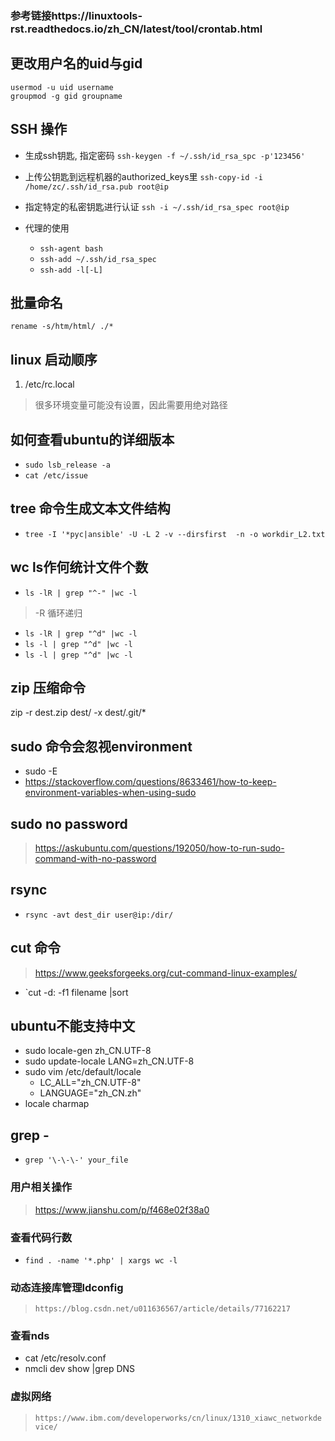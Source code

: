### 参考链接https://linuxtools-rst.readthedocs.io/zh_CN/latest/tool/crontab.html
## 更改用户名的uid与gid
```
usermod -u uid username
groupmod -g gid groupname

```
## SSH 操作 
- 生成ssh钥匙, 指定密码
`ssh-keygen -f ~/.ssh/id_rsa_spc -p'123456'`

- 上传公钥匙到远程机器的authorized_keys里
`ssh-copy-id -i /home/zc/.ssh/id_rsa.pub root@ip`

- 指定特定的私密钥匙进行认证
`ssh -i ~/.ssh/id_rsa_spec root@ip`

- 代理的使用
    - `ssh-agent bash`
    - `ssh-add ~/.ssh/id_rsa_spec`
    - `ssh-add -l[-L]`

## 批量命名
`rename -s/htm/html/ ./*`


## linux 启动顺序
1. /etc/rc.local
> 很多环境变量可能没有设置，因此需要用绝对路径

## 如何查看ubuntu的详细版本
- `sudo lsb_release -a `
- `cat /etc/issue`

## tree 命令生成文本文件结构

- `tree -I '*pyc|ansible' -U -L 2 -v --dirsfirst  -n -o workdir_L2.txt`

## wc ls作何统计文件个数

- `ls -lR | grep "^-" |wc -l`
> -R 循环递归
- `ls -lR | grep "^d" |wc -l`
- `ls -l | grep "^d" |wc -l`
- `ls -l | grep "^d" |wc -l`

## zip 压缩命令
zip -r dest.zip dest/ -x dest/.git/\*

## sudo 命令会忽视environment
- sudo -E
- https://stackoverflow.com/questions/8633461/how-to-keep-environment-variables-when-using-sudo

## sudo no password
>https://askubuntu.com/questions/192050/how-to-run-sudo-command-with-no-password

## rsync
 - `rsync -avt dest_dir user@ip:/dir/`

## cut 命令
> https://www.geeksforgeeks.org/cut-command-linux-examples/
- `cut -d: -f1 filename |sort

## ubuntu不能支持中文
- sudo locale-gen zh_CN.UTF-8
- sudo update-locale LANG=zh_CN.UTF-8
- sudo vim /etc/default/locale 
    - LC_ALL="zh_CN.UTF-8"
    - LANGUAGE="zh_CN.zh"
- locale charmap

## grep -
- `grep '\-\-\-' your_file`

### 用户相关操作
> https://www.jianshu.com/p/f468e02f38a0

### 查看代码行数
- `find . -name '*.php' | xargs wc -l`

### 动态连接库管理ldconfig
> `https://blog.csdn.net/u011636567/article/details/77162217`

### 查看nds
- cat /etc/resolv.conf
- nmcli dev show |grep DNS

### 虚拟网络
> `https://www.ibm.com/developerworks/cn/linux/1310_xiawc_networkdevice/`
